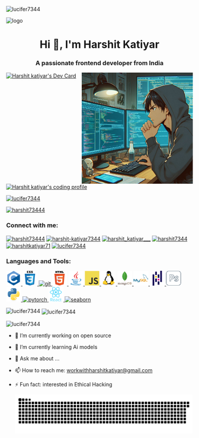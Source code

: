 <p align="left"> <img src="https://komarev.com/ghpvc/?username=lucifer7344&label=Profile%20views&color=0e75b6&style=flat" alt="lucifer7344" /> </p>

![logo ](https://github.com/Lucifer7344/Lucifer7344/blob/main/.github/workflows/Black%20Green%20Futuristic%20YouTube%20Intro%20(1).gif)

<h1 align="center">Hi 👋, I'm Harshit Katiyar</h1>
<h3 align="center">A passionate frontend developer from India</h3>

<div class="myDiv">
  
  <img align="right" alt="coding" width="300"  src="https://github.com/Lucifer7344/Lucifer7344/blob/main/.github/workflows/_3abda505-a1ef-4be5-92e0-232e3e0086a3.jpeg" width="850"/>

</div>

<a href="https://app.daily.dev/lucifer7344"><img src="https://api.daily.dev/devcards/v2/WmCWWW9DTDcmBMmL6Yc9u.png?type=default&r=h7d" width="356" alt="Harshit katiyar's Dev Card"/></a>
<a href="https://codolio.com/profile/lucifer7344"><img src="https://lh3.googleusercontent.com/a/ACg8ocI8pC6NUObjmaMz2HbR0NwJ-yi6aXNxlQ0MLU_8vvbLqKObqEk=s96-c" width="652" alt="Harshit katiyar's coding profile"/></a>

<p align="left"> <a href="https://github.com/ryo-ma/github-profile-trophy"><img src="https://github-profile-trophy.vercel.app/?username=lucifer7344" alt="lucifer7344" /></a> </p>

<p align="left"> <a href="https://twitter.com/harshit73444" target="blank"><img src="https://img.shields.io/twitter/follow/harshit73444?logo=twitter&style=for-the-badge" alt="harshit73444" /></a> </p>

<h3 align="left">Connect with me:</h3>
<p align="left">
<a href="https://twitter.com/harshit73444" target="blank"><img align="center" src="https://raw.githubusercontent.com/rahuldkjain/github-profile-readme-generator/master/src/images/icons/Social/twitter.svg" alt="harshit73444" height="30" width="40" /></a>
<a href="https://linkedin.com/in/harshit-katiyar7344" target="blank"><img align="center" src="https://raw.githubusercontent.com/rahuldkjain/github-profile-readme-generator/master/src/images/icons/Social/linked-in-alt.svg" alt="harshit-katiyar7344" height="30" width="40" /></a>
<a href="https://instagram.com/harshit_katiyar___" target="blank"><img align="center" src="https://raw.githubusercontent.com/rahuldkjain/github-profile-readme-generator/master/src/images/icons/Social/instagram.svg" alt="harshit_katiyar___" height="30" width="40" /></a>
<a href="https://www.codechef.com/users/harshit7344" target="blank"><img align="center" src="https://cdn.jsdelivr.net/npm/simple-icons@3.1.0/icons/codechef.svg" alt="harshit7344" height="30" width="40" /></a>
<a href="https://www.hackerrank.com/harshitkatiyar71" target="blank"><img align="center" src="https://raw.githubusercontent.com/rahuldkjain/github-profile-readme-generator/master/src/images/icons/Social/hackerrank.svg" alt="harshitkatiyar71" height="30" width="40" /></a>
<a href="https://www.leetcode.com/lucifer7344" target="blank"><img align="center" src="https://raw.githubusercontent.com/rahuldkjain/github-profile-readme-generator/master/src/images/icons/Social/leet-code.svg" alt="lucifer7344" height="30" width="40" /></a>
</p>

<h3 align="left">Languages and Tools:</h3>
<p align="left"> <a href="https://www.cprogramming.com/" target="_blank" rel="noreferrer"> <img src="https://raw.githubusercontent.com/devicons/devicon/master/icons/c/c-original.svg" alt="c" width="40" height="40"/> </a> <a href="https://www.w3schools.com/css/" target="_blank" rel="noreferrer"> <img src="https://raw.githubusercontent.com/devicons/devicon/master/icons/css3/css3-original-wordmark.svg" alt="css3" width="40" height="40"/> </a> <a href="https://git-scm.com/" target="_blank" rel="noreferrer"> <img src="https://www.vectorlogo.zone/logos/git-scm/git-scm-icon.svg" alt="git" width="40" height="40"/> </a> <a href="https://www.w3.org/html/" target="_blank" rel="noreferrer"> <img src="https://raw.githubusercontent.com/devicons/devicon/master/icons/html5/html5-original-wordmark.svg" alt="html5" width="40" height="40"/> </a> <a href="https://www.java.com" target="_blank" rel="noreferrer"> <img src="https://raw.githubusercontent.com/devicons/devicon/master/icons/java/java-original.svg" alt="java" width="40" height="40"/> </a> <a href="https://developer.mozilla.org/en-US/docs/Web/JavaScript" target="_blank" rel="noreferrer"> <img src="https://raw.githubusercontent.com/devicons/devicon/master/icons/javascript/javascript-original.svg" alt="javascript" width="40" height="40"/> </a> <a href="https://www.linux.org/" target="_blank" rel="noreferrer"> <img src="https://raw.githubusercontent.com/devicons/devicon/master/icons/linux/linux-original.svg" alt="linux" width="40" height="40"/> </a> <a href="https://www.mongodb.com/" target="_blank" rel="noreferrer"> <img src="https://raw.githubusercontent.com/devicons/devicon/master/icons/mongodb/mongodb-original-wordmark.svg" alt="mongodb" width="40" height="40"/> </a> <a href="https://www.mysql.com/" target="_blank" rel="noreferrer"> <img src="https://raw.githubusercontent.com/devicons/devicon/master/icons/mysql/mysql-original-wordmark.svg" alt="mysql" width="40" height="40"/> </a> <a href="https://pandas.pydata.org/" target="_blank" rel="noreferrer"> <img src="https://raw.githubusercontent.com/devicons/devicon/2ae2a900d2f041da66e950e4d48052658d850630/icons/pandas/pandas-original.svg" alt="pandas" width="40" height="40"/> </a> <a href="https://www.photoshop.com/en" target="_blank" rel="noreferrer"> <img src="https://raw.githubusercontent.com/devicons/devicon/master/icons/photoshop/photoshop-line.svg" alt="photoshop" width="40" height="40"/> </a> <a href="https://www.python.org" target="_blank" rel="noreferrer"> <img src="https://raw.githubusercontent.com/devicons/devicon/master/icons/python/python-original.svg" alt="python" width="40" height="40"/> </a> <a href="https://pytorch.org/" target="_blank" rel="noreferrer"> <img src="https://www.vectorlogo.zone/logos/pytorch/pytorch-icon.svg" alt="pytorch" width="40" height="40"/> </a> <a href="https://reactjs.org/" target="_blank" rel="noreferrer"> <img src="https://raw.githubusercontent.com/devicons/devicon/master/icons/react/react-original-wordmark.svg" alt="react" width="40" height="40"/> </a> <a href="https://seaborn.pydata.org/" target="_blank" rel="noreferrer"> <img src="https://seaborn.pydata.org/_images/logo-mark-lightbg.svg" alt="seaborn" width="40" height="40"/> </a> </p>

<p><img align="left" src="https://github-readme-stats.vercel.app/api/top-langs?username=lucifer7344&show_icons=true&locale=en&layout=compact" alt="lucifer7344" /></p>

<p>&nbsp;<img align="center" src="https://github-readme-stats.vercel.app/api?username=lucifer7344&show_icons=true&locale=en" alt="lucifer7344" /></p>

<p><img align="center" src="https://github-readme-streak-stats.herokuapp.com/?user=lucifer7344&" alt="lucifer7344" /></p>

- 🔭 I’m currently working on open source
- 🌱 I’m currently learning Ai models 
- 💬 Ask me about ...
- 📫 How to reach me: workwithharshitkatiyar@gmail.com
- ⚡ Fun fact: interested in Ethical Hacking

  <img src="https://raw.githubusercontent.com/Lucifer7344/Lucifer7344/output/snake.svg" alt="Snake animation" />
